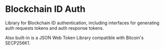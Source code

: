 # Blockchain ID Auth

Library for Blockchain ID authentication, including interfaces for generating auth requests tokens and auth response tokens.

Also built-in is a JSON Web Token Library compatible with Bitcoin's SECP256K1.
